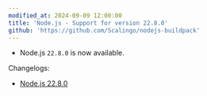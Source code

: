 ```yaml
---
modified_at: 2024-09-09 12:00:00
title: 'Node.js - Support for version 22.8.0'
github: 'https://github.com/Scalingo/nodejs-buildpack'
---
```


- Node.js `22.8.0` is now available.

Changelogs:
- [Node.js 22.8.0](https://github.com/nodejs/node/blob/main/doc/changelogs/CHANGELOG_V22.md#22.8.0)
